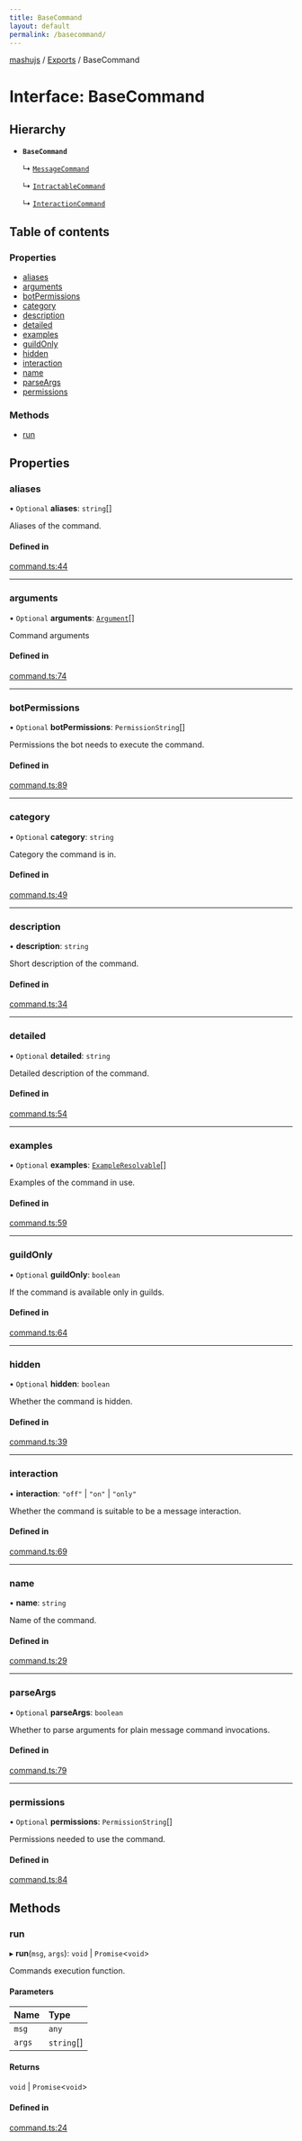 ```yaml
---
title: BaseCommand
layout: default
permalink: /basecommand/
---
```

[mashujs](/) / [Exports](/modules/) / BaseCommand

# Interface: BaseCommand

## Hierarchy

- **`BaseCommand`**

  ↳ [`MessageCommand`](/MessageCommand/)

  ↳ [`IntractableCommand`](/IntractableCommand/)

  ↳ [`InteractionCommand`](/InteractionCommand/)

## Table of contents

### Properties

- [aliases](/BaseCommand/#aliases)
- [arguments](/BaseCommand/#arguments)
- [botPermissions](/BaseCommand/#botpermissions)
- [category](/BaseCommand/#category)
- [description](/BaseCommand/#description)
- [detailed](/BaseCommand/#detailed)
- [examples](/BaseCommand/#examples)
- [guildOnly](/BaseCommand/#guildonly)
- [hidden](/BaseCommand/#hidden)
- [interaction](/BaseCommand/#interaction)
- [name](/BaseCommand/#name)
- [parseArgs](/BaseCommand/#parseargs)
- [permissions](/BaseCommand/#permissions)

### Methods

- [run](/BaseCommand/#run)

## Properties

### aliases

• `Optional` **aliases**: `string`[]

Aliases of the command.

#### Defined in

[command.ts:44](https://github.com/EpokTarren/mashu/blob/e9c6c72/src/command.ts#L44)

___

### arguments

• `Optional` **arguments**: [`Argument`](/Argument/)[]

Command arguments

#### Defined in

[command.ts:74](https://github.com/EpokTarren/mashu/blob/e9c6c72/src/command.ts#L74)

___

### botPermissions

• `Optional` **botPermissions**: `PermissionString`[]

Permissions the bot needs to execute the command.

#### Defined in

[command.ts:89](https://github.com/EpokTarren/mashu/blob/e9c6c72/src/command.ts#L89)

___

### category

• `Optional` **category**: `string`

Category the command is in.

#### Defined in

[command.ts:49](https://github.com/EpokTarren/mashu/blob/e9c6c72/src/command.ts#L49)

___

### description

• **description**: `string`

Short description of the command.

#### Defined in

[command.ts:34](https://github.com/EpokTarren/mashu/blob/e9c6c72/src/command.ts#L34)

___

### detailed

• `Optional` **detailed**: `string`

Detailed description of the command.

#### Defined in

[command.ts:54](https://github.com/EpokTarren/mashu/blob/e9c6c72/src/command.ts#L54)

___

### examples

• `Optional` **examples**: [`ExampleResolvable`](/modules/#exampleresolvable)[]

Examples of the command in use.

#### Defined in

[command.ts:59](https://github.com/EpokTarren/mashu/blob/e9c6c72/src/command.ts#L59)

___

### guildOnly

• `Optional` **guildOnly**: `boolean`

If the command is available only in guilds.

#### Defined in

[command.ts:64](https://github.com/EpokTarren/mashu/blob/e9c6c72/src/command.ts#L64)

___

### hidden

• `Optional` **hidden**: `boolean`

Whether the command is hidden.

#### Defined in

[command.ts:39](https://github.com/EpokTarren/mashu/blob/e9c6c72/src/command.ts#L39)

___

### interaction

• **interaction**: ``"off"`` \| ``"on"`` \| ``"only"``

Whether the command is suitable to be a message interaction.

#### Defined in

[command.ts:69](https://github.com/EpokTarren/mashu/blob/e9c6c72/src/command.ts#L69)

___

### name

• **name**: `string`

Name of the command.

#### Defined in

[command.ts:29](https://github.com/EpokTarren/mashu/blob/e9c6c72/src/command.ts#L29)

___

### parseArgs

• `Optional` **parseArgs**: `boolean`

Whether to parse arguments for plain message command invocations.

#### Defined in

[command.ts:79](https://github.com/EpokTarren/mashu/blob/e9c6c72/src/command.ts#L79)

___

### permissions

• `Optional` **permissions**: `PermissionString`[]

Permissions needed to use the command.

#### Defined in

[command.ts:84](https://github.com/EpokTarren/mashu/blob/e9c6c72/src/command.ts#L84)

## Methods

### run

▸ **run**(`msg`, `args`): `void` \| `Promise`<`void`\>

Commands execution function.

#### Parameters

| Name | Type |
| :------ | :------ |
| `msg` | `any` |
| `args` | `string`[] |

#### Returns

`void` \| `Promise`<`void`\>

#### Defined in

[command.ts:24](https://github.com/EpokTarren/mashu/blob/e9c6c72/src/command.ts#L24)
